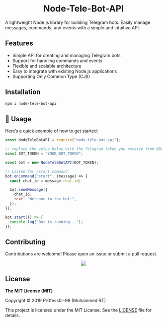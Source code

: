 <h1 align="center">Node-Tele-Bot-API</h1>

A lightweight Node.js library for building Telegram bots. Easily manage messages, commands, and events with a simple and intuitive API.

## Features

- Simple API for creating and managing Telegram bots
- Support for handling commands and events
- Flexible and scalable architecture
- Easy to integrate with existing Node.js applications
- Supporting Only Common Type (CJS)

## Installation

```sh
npm i node-tele-bot-api
```

## 🚀 Usage

Here’s a quick example of how to get started:

```js
const NodeTeleBotAPI = require("node-tele-bot-api");

// replace the value below with the Telegram token you receive from @BotFather
const BOT_TOKEN = "YOUR_BOT_TOKEN";

const bot = new NodeTeleBotAPI(BOT_TOKEN);

// Listen for /start command
bot.onCommand("start", (message) => {
  const chat_id = message.chat.id;

  bot.sendMessage({
    chat_id,
    text: "Welcome to the bot!",
  });
});

bot.start(() => {
  console.log("Bot is running...");
});
```

## Contributing

Contributions are welcome! Please open an issue or submit a pull request.

<p align="center">
  <a href="https://github.com/pr0fess0r-99/node-tele-bot-api/graphs/contributors">
    <img src="https://contrib.rocks/image?repo=pr0fess0r-99/node-tele-bot-api" />
  </a>
</p>

## License

**The MIT License (MIT)**

Copyright © 2019 Pr0fess0r-99 (Muhammed RT)

This project is licensed under the MIT License. See the [LICENSE](https://github.com/PR0FESS0R-99/node-tele-bot-api/blob/main/LICENSE) file for details.
